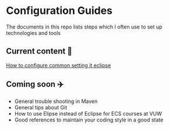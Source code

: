 # Configuration Guides
The documents in this repo lists steps which I often use to set up technologies and tools

## Current content 📑

[How to configure common setting it eclipse](Eclipse.md)


## Coming soon ✈️
- General trouble shooting in Maven
- General tips about Git
- How to use Elipse instead of Eclipse for ECS courses at VUW
- Good references to maintain your coding style in a good state
